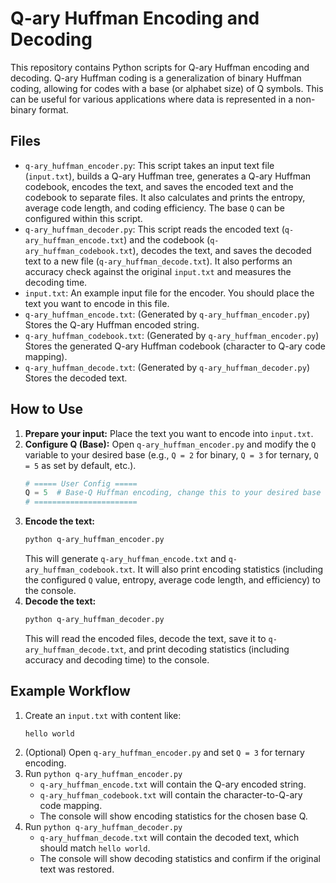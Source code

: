 # Q-ary Huffman Encoding and Decoding

This repository contains Python scripts for Q-ary Huffman encoding and decoding. Q-ary Huffman coding is a generalization of binary Huffman coding, allowing for codes with a base (or alphabet size) of Q symbols. This can be useful for various applications where data is represented in a non-binary format.

## Files

* `q-ary_huffman_encoder.py`: This script takes an input text file (`input.txt`), builds a Q-ary Huffman tree, generates a Q-ary Huffman codebook, encodes the text, and saves the encoded text and the codebook to separate files. It also calculates and prints the entropy, average code length, and coding efficiency. The base `Q` can be configured within this script.
* `q-ary_huffman_decoder.py`: This script reads the encoded text (`q-ary_huffman_encode.txt`) and the codebook (`q-ary_huffman_codebook.txt`), decodes the text, and saves the decoded text to a new file (`q-ary_huffman_decode.txt`). It also performs an accuracy check against the original `input.txt` and measures the decoding time.
* `input.txt`: An example input file for the encoder. You should place the text you want to encode in this file.
* `q-ary_huffman_encode.txt`: (Generated by `q-ary_huffman_encoder.py`) Stores the Q-ary Huffman encoded string.
* `q-ary_huffman_codebook.txt`: (Generated by `q-ary_huffman_encoder.py`) Stores the generated Q-ary Huffman codebook (character to Q-ary code mapping).
* `q-ary_huffman_decode.txt`: (Generated by `q-ary_huffman_decoder.py`) Stores the decoded text.

## How to Use

1.  **Prepare your input:** Place the text you want to encode into `input.txt`.
2.  **Configure Q (Base):** Open `q-ary_huffman_encoder.py` and modify the `Q` variable to your desired base (e.g., `Q = 2` for binary, `Q = 3` for ternary, `Q = 5` as set by default, etc.).
    ```python
    # ===== User Config =====
    Q = 5  # Base-Q Huffman encoding, change this to your desired base (e.g., 2 for binary, 3 for ternary, etc.)
    # =======================
    ```
3.  **Encode the text:**
    ```bash
    python q-ary_huffman_encoder.py
    ```
    This will generate `q-ary_huffman_encode.txt` and `q-ary_huffman_codebook.txt`. It will also print encoding statistics (including the configured `Q` value, entropy, average code length, and efficiency) to the console.
4.  **Decode the text:**
    ```bash
    python q-ary_huffman_decoder.py
    ```
    This will read the encoded files, decode the text, save it to `q-ary_huffman_decode.txt`, and print decoding statistics (including accuracy and decoding time) to the console.

## Example Workflow

1.  Create an `input.txt` with content like:
    ```
    hello world
    ```
2.  (Optional) Open `q-ary_huffman_encoder.py` and set `Q = 3` for ternary encoding.
3.  Run `python q-ary_huffman_encoder.py`
    * `q-ary_huffman_encode.txt` will contain the Q-ary encoded string.
    * `q-ary_huffman_codebook.txt` will contain the character-to-Q-ary code mapping.
    * The console will show encoding statistics for the chosen base Q.
4.  Run `python q-ary_huffman_decoder.py`
    * `q-ary_huffman_decode.txt` will contain the decoded text, which should match `hello world`.
    * The console will show decoding statistics and confirm if the original text was restored.